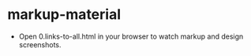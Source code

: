 # markup-material
* Open 0.links-to-all.html in your browser to watch markup and design screenshots.
